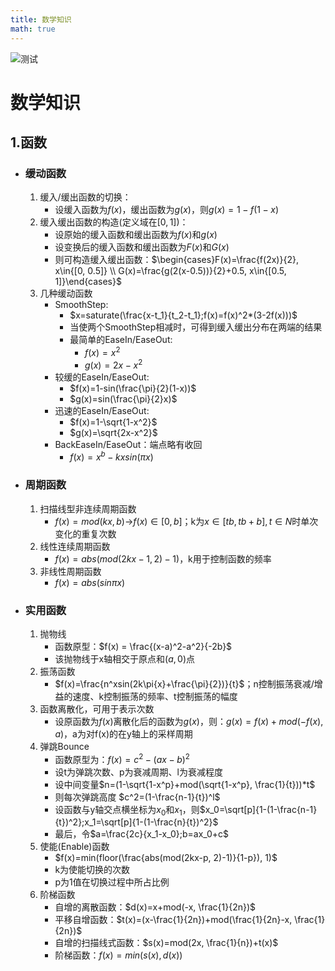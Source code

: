```yaml
---
title: 数学知识
math: true
---
```


![测试](/数学知识/test.gif)

# 数学知识
## 1.函数
- ### 缓动函数
  1. 缓入/缓出函数的切换：
      - 设缓入函数为$f(x)$，缓出函数为$g(x)$，则$g(x)=1-f(1-x)$
  2. 缓入缓出函数的构造(定义域在$[0,1]$)：
      - 设原始的缓入函数和缓出函数为$f(x)$和$g(x)$
      - 设变换后的缓入函数和缓出函数为$F(x)$和$G(x)$
      - 则可构造缓入缓出函数：$\begin{cases}F(x)=\frac{f(2x)}{2}, x\in{[0, 0.5]} \\ G(x)=\frac{g(2(x-0.5))}{2}+0.5,  x\in{[0.5, 1]}\end{cases}$
  3. 几种缓动函数
      - SmoothStep:
        - $x=saturate(\frac{x-t_1}{t_2-t_1};f(x)=f(x)^2*(3-2f(x)))$
        - 当使两个SmoothStep相减时，可得到缓入缓出分布在两端的结果
        - 最简单的EaseIn/EaseOut:
          - $f(x)=x^2$
          - $g(x)=2x-x^2$
      - 较缓的EaseIn/EaseOut:
        - $f(x)=1-sin(\frac{\pi}{2}(1-x))$
        - $g(x)=sin(\frac{\pi}{2}x)$
      - 迅速的EaseIn/EaseOut:
        - $f(x)=1-\sqrt{1-x^2}$
        - $g(x)=\sqrt{2x-x^2}$
      - BackEaseIn/EaseOut：端点略有收回
        - $f(x)=x^b-kxsin(\pi{}x)$
  
- ### 周期函数
  1. 扫描线型非连续周期函数
      - $f(x)=mod(kx, b)$->$f(x)\in{[0, b]}$；k为$x\in{[tb, tb+b]},t\in{N}$时单次变化的重复次数
  2. 线性连续周期函数
      - $f(x)=abs(mod(2kx-1, 2)-1)$，k用于控制函数的频率
  3. 非线性周期函数
      - $f(x)=abs(sin\pi{x})$

- ### 实用函数
  1. 抛物线
      - 函数原型：$f(x) = \frac{(x-a)^2-a^2}{-2b}$
      - 该抛物线于x轴相交于原点和$(a,0)$点
  2. 振荡函数
      - $f(x)=\frac{n^xsin(2k\pi{x}+\frac{\pi}{2})}{t}$；n控制振荡衰减/增益的速度、k控制振荡的频率、t控制振荡的幅度
  3. 函数离散化，可用于表示次数
      - 设原函数为$f(x)$离散化后的函数为$g(x)$，则：$g(x)=f(x)+mod(-f(x),a)$，a为对f(x)的在y轴上的采样周期
  4. 弹跳Bounce
      - 函数原型为：$f(x)=c^2-(ax-b)^2$
      - 设t为弹跳次数、p为衰减周期、l为衰减程度
      - 设中间变量$n=(1-\sqrt{1-x^p}+mod(\sqrt{1-x^p}, \frac{1}{t}))*t$
      - 则每次弹跳高度 $c^2=(1-\frac{n-1}{t})^l$
      - 设函数与y轴交点横坐标为$x_0$和$x_1$，则$x_0=\sqrt[p]{1-(1-\frac{n-1}{t})^2};x_1=\sqrt[p]{1-(1-\frac{n}{t})^2}$
      - 最后，令$a=\frac{2c}{x_1-x_0};b=ax_0+c$
  5. 使能(Enable)函数
      - $f(x)=min(floor(\frac{abs(mod(2kx-p, 2)-1)}{1-p}), 1)$
      - k为使能切换的次数
      - p为1值在切换过程中所占比例
  6. 阶梯函数
      - 自增的离散函数：$d(x)=x+mod(-x, \frac{1}{2n})$
      - 平移自增函数：$t(x)=(x-\frac{1}{2n})+mod(\frac{1}{2n}-x, \frac{1}{2n})$
      - 自增的扫描线式函数：$s(x)=mod(2x, \frac{1}{n})+t(x)$
      - 阶梯函数：$f(x)=min(s(x),d(x))$